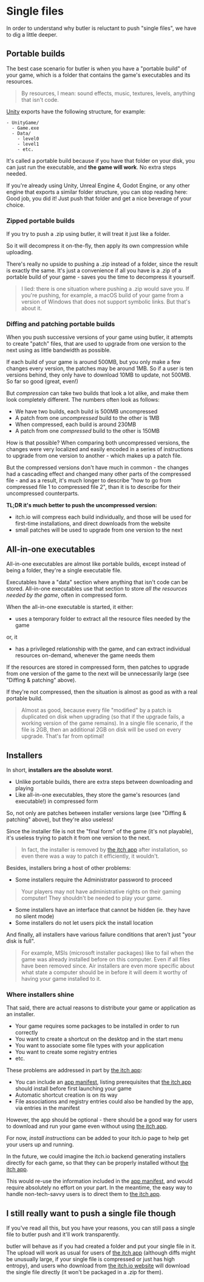 
# Single files

In order to understand why butler is reluctant to push "single files", we have to dig a little deeper.

## Portable builds

The best case scenario for butler is when you have a "portable build"
of your game, which is a folder that contains the game's executables
and its resources.

> By resources, I mean: sound effects, music, textures, levels, anything that isn't code.

[Unity](https://unity3d.com/) exports have the following structure, for example:

```
- UnityGame/
  - Game.exe
  - Data/
    - level0
    - level1
    - etc.
```

It's called a portable build because if you have that folder on your disk, you can just run the executable, and **the game will work**. No extra steps needed.

If you're already using Unity, Unreal Engine 4, Godot Engine, or any other engine that exports a similar folder structure, you can stop reading here: Good job, you did it! Just push that folder and get a nice beverage of your choice.

### Zipped portable builds

If you try to push a .zip using butler, it will treat it just like a folder.

So it will decompress it on-the-fly, then apply its own compression while uploading.

There's really no upside to pushing a .zip instead of a folder, since the result is
exactly the same. It's just a convenience if all you have is a .zip of a portable build
of your game - saves you the time to decompress it yourself.

> I lied: there is one situation where pushing a .zip would save you. If you're pushing,
for example, a macOS build of your game from a version of Windows that does not support
symbolic links. But that's about it.

### Diffing and patching portable builds

When you push successive versions of your game using butler, it attempts to create "patch"
files, that are used to upgrade from one version to the next using as little bandwidth
as possible.

If each build of your game is around 500MB, but you only make a few changes every version,
the patches may be around 1MB. So if a user is ten versions behind, they only have to download
10MB to update, not 500MB. So far so good (great, even!)

But *compression* can take two builds that look a lot alike, and make them look completely
different. The numbers often look as follows:

  * We have two builds, each build is 500MB uncompressed
  * A patch from one *uncompressed* build to the other is 1MB
  * When compressed, each build is around 230MB
  * A patch from one *compressed* build to the other is 150MB

How is that possible? When comparing both uncompressed versions, the changes were very
localized and easily encoded in a series of instructions to upgrade from one version to another - which makes up a patch file.

But the compressed versions don't have much in common - the changes had a cascading effect
and changed many other parts of the compressed file - and as a result, it's much longer to
describe "how to go from compressed file 1 to compressed file 2", than it is to describe
for their uncompressed counterparts.

**TL;DR it's much better to push the uncompressed version:**

  * itch.io will compress each build individually, and those will be used for first-time installations, and direct downloads from the website
  * small patches will be used to upgrade from one version to the next

## All-in-one executables

All-in-one executables are almost like portable builds, except instead of being a folder,
they're a single executable file.

Executables have a "data" section where anything that isn't code can be stored. All-in-one executables
use that section to store *all the resources needed by the game*, often in compressed form.

When the all-in-one executable is started, it either:

  * uses a temporary folder to extract all the resource files needed by the game

or, it

  * has a privileged relationship with the game, and can extract individual resources on-demand, whenever the game needs them

If the resources are stored in compressed form, then patches to
upgrade from one version of the game to the next will be
unnecessarily large (see "Diffing & patching" above).

If they're not compressed, then the situation is almost as good
as with a real portable build.

> Almost as good, because every file "modified" by a patch
> is duplicated on disk when upgrading (so that if the upgrade
> fails, a working version of the game remains). In a single
> file scenario, if the file is 2GB, then an additional 2GB
> on disk will be used on every upgrade. That's far from optimal!

## Installers

In short, **installers are the absolute worst**.

  * Unlike portable builds, there are extra steps between downloading and playing
  * Like all-in-one executables, they store the game's resources (and executable!) in compressed form

So, not only are patches between installer versions large (see 
"Diffing & patching" above), but they're also useless!

Since the installer file is not the "final form" of the game
(it's not playable), it's useless trying to patch it from one
version to the next.

> In fact, the installer is removed by [the itch app][] after installation, so even there was a way to patch it efficiently, it wouldn't.

Besides, installers bring a host of other problems:

  * Some installers require the Administrator password to proceed

> Your players may not have administrative rights on their
gaming computer! They shouldn't be needed to play your game.

  * Some installers have an interface that cannot be hidden (ie. they have no silent mode)
  * Some installers do not let users pick the install location

And finally, all installers have various failure conditions that
aren't just "your disk is full".

> For example, MSIs (microsoft installer packages) like to fail
when the game was already installed before on this computer. Even if all files have been removed since. Air installers are even more specific about what state a computer should be in before it will deem it worthy of having your game installed to it.

### Where installers shine

That said, there are actual reasons to distribute your game or application as an installer.

  * Your game requires some packages to be installed in order to run correctly
  * You want to create a shortcut on the desktop and in the start menu
  * You want to associate some file types with your application
  * You want to create some registry entries
  * etc.

These problems are addressed in part by [the itch app][]:

  * You can include an [app manifest][], listing prerequisites that [the itch app][] should install before first launching your game
  * Automatic shortcut creation is on its way
  * File associations and registry entries could also be handled by the app, via entries in the manifest

[the itch app]: https://itch.io/app
[app manifest]: https://itch.io/docs/itch/integrating/manifest.html

However, the app should be optional - there should be a good way
for users to download and run your game even without using [the itch app][].

For now, *install instructions* can be added to your itch.io page
to help get your users up and running.

In the future, we could imagine the itch.io backend generating installers directly for each game, so that they can be properly installed without [the itch app][].

This would re-use the information included in the [app manifest][], and would require absolutely no effort on your part. In the meantime, the easy way to handle non-tech-savvy users is to direct
them to [the itch app][].

## I still really want to push a single file though

If you've read all this, but you have your reasons, you can still
pass a single file to butler push and it'll work transparently.

butler will behave as if you had created a folder and put your
single file in it. The upload will work as usual for users of [the itch app][]
(although diffs might be unusually large, if your single file
is compressed or just has high entropy), and users who download
from [the itch.io website][] will download the single file
directly (it won't be packaged in a .zip for them).

[the itch.io website]: https://itch.io/
